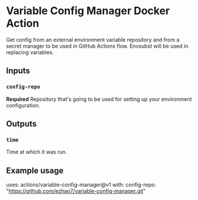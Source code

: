 # Variable Config Manager Docker Action

Get config from an external environment variable repository and from a secret manager to be used in GitHub Actions flow. Envsubst will be used in replacing variables.

## Inputs

### `config-repo`

**Required** Repository that's going to be used for setting up your environment configuration.

## Outputs

### `time`

Time at which it was run.

## Example usage

uses: actions/variable-config-manager@v1
with:
  config-repo: "https://github.com/ezhao7/variable-config-manager.git"